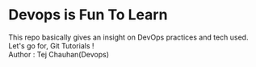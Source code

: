 # Devops is Fun To Learn
This repo basically gives an insight on DevOps practices and tech used.
<br>
Let's go for, Git Tutorials !
<br>
Author : Tej Chauhan(Devops)
